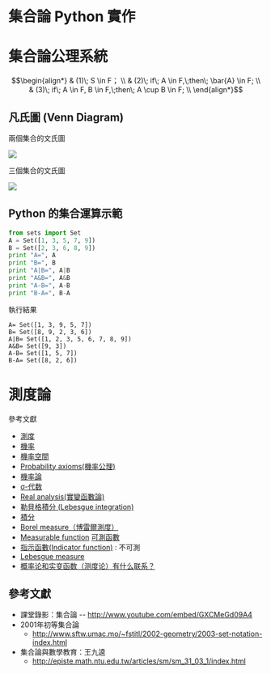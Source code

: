 # 集合論 Python 實作

# 集合論公理系統

```math
\begin{align*}
& (1)\;  S \in F； \\
& (2)\;  if\; A \in F,\;then\; \bar{A} \in F;  \\
& (3)\;  if\; A \in F, B \in F,\;then\; A \cup B \in F;  \\
\end{align*}
```

## 凡氏圖 (Venn Diagram)

兩個集合的文氏圖

![](http://upload.wikimedia.org/wikipedia/commons/b/b7/Intersection_of_two_sets_A_and_B.svg)

三個集合的文氏圖

![](http://upload.wikimedia.org/wikipedia/commons/7/7a/Venn_diagram_cmyk.svg)

## Python 的集合運算示範

```py
from sets import Set
A = Set([1, 3, 5, 7, 9])
B = Set([2, 3, 6, 8, 9])
print "A=", A
print "B=", B
print "A|B=", A|B
print "A&B=", A&B
print "A-B=", A-B
print "B-A=", B-A
```

執行結果

```
A= Set([1, 3, 9, 5, 7])
B= Set([8, 9, 2, 3, 6])
A|B= Set([1, 2, 3, 5, 6, 7, 8, 9])
A&B= Set([9, 3])
A-B= Set([1, 5, 7])
B-A= Set([8, 2, 6])
```

# 測度論

參考文獻

* [測度](https://zh.wikipedia.org/wiki/%E6%B5%8B%E5%BA%A6)
* [機率](https://zh.wikipedia.org/wiki/%E6%A6%82%E7%8E%87%E8%AE%BA)
* [機率空間](https://zh.wikipedia.org/wiki/%E6%A6%82%E7%8E%87%E7%A9%BA%E9%96%93)
* [Probability axioms(機率公理)](https://en.wikipedia.org/wiki/Probability_axioms)
* [機率論](https://zh.wikipedia.org/wiki/%E6%A6%82%E7%8E%87%E8%AE%BA)
* [σ-代数](https://zh.wikipedia.org/wiki/%CE%A3-%E4%BB%A3%E6%95%B0)
* [Real analysis(實變函數論)](https://en.wikipedia.org/wiki/Real_analysis)
* [勒貝格積分 (Lebesgue integration)](https://zh.wikipedia.org/wiki/%E5%8B%92%E8%B2%9D%E6%A0%BC%E7%A9%8D%E5%88%86)
* [積分](https://zh.wikipedia.org/wiki/%E7%A7%AF%E5%88%86)
* [Borel measure（博雷爾測度）](https://en.wikipedia.org/wiki/Borel_measure)
* [Measurable function](https://en.wikipedia.org/wiki/Measurable_function) [可測函數](https://zh.wikipedia.org/wiki/%E5%8F%AF%E6%B5%8B%E5%87%BD%E6%95%B0)
* [指示函數(Indicator function)](https://zh.wikipedia.org/wiki/%E6%8C%87%E7%A4%BA%E5%87%BD%E6%95%B0) : 不可測
* [Lebesgue measure](https://en.wikipedia.org/wiki/Lebesgue_measure)
* [概率论和实变函数（测度论）有什么联系？](https://www.zhihu.com/question/29800166)

## 參考文獻

* 課堂錄影：集合論 -- http://www.youtube.com/embed/GXCMeGd09A4
* 2001年初等集合論
   * http://www.sftw.umac.mo/~fstitl/2002-geometry/2003-set-notation-index.html
* 集合論與數學教育：王九逵
   * http://episte.math.ntu.edu.tw/articles/sm/sm_31_03_1/index.html


<!--
## 集合論的 JavaScript 程式實作方法

集合之間可以進行《聯集、交集、差集》等運算，這種《集合與運算》形成了 [《集合代數》](https://zh.wikipedia.org/wiki/%E9%9B%86%E5%90%88%E4%BB%A3%E6%95%B0)。

### 有限集合

在電腦中，要表達集合的方式有很多，像是用《陣列》或《字典》都可以代表集合。

在 javascript 當中，用《字典或陣列》代表《有限集合》是最方便的做法。

舉例而言，假如果們想用一個代表《血型》，用陣列就可以宣告如下：

```javascript
var bloodType = ["A", "B", "AB", "O"];
```

JavaScript 中的字典，傳統做法是用物件 (Object)。血型

```javascript
var bloodDictionary = { 
  A: "隨興", 
  B: "正直", 
  AB: "固執", 
  O: "樂觀"
}
```

然而、由於用物件充當字典會有一些副作用，像是「成員函數會被當作集合內容，只能用字串代表元素」等等問題，於是在 ECMAScript 6 (ES6) 版的標準當中，決定加入 Set, Map 等型態，以便能避開這些問題。

以下是這些新型態《集合與映射》的用法：

檔案： es6setmap.js

```javascript
var c = console;

var bloodSet = new Set(["A", "B", "AB", "O"]);

var A = ["A","隨興"], B=["B","正直"], AB=["AB", "固執"], O=["O", "樂觀"];

var bloodMap = new Map([A,B,AB,O]);

c.log('bloodSet.has(A)=', bloodSet.has("A"));
c.log('bloodSet.has(C)=', bloodSet.has("C"));
c.log('bloodMap.has(A)=', bloodMap.has("A"));
c.log('bloodMap.has(C)=', bloodMap.has("C"));
c.log('bloodMap.get(A)=', bloodMap.get("A"));
c.log('bloodMap.get(C)=', bloodMap.get("C"));
```

執行結果：

```
D:\Dropbox\gitbook\rlab\code\set>node es6setmap.js
bloodSet.has(A)= true
bloodSet.has(C)= false
bloodMap.has(A)= true
bloodMap.has(C)= false
bloodMap.get(A)= 隨興
bloodMap.get(C)= undefined
```

除此之外、ES6 還加入了 WeakSet, WeakMap 等型態，其鍵值(key) 只能是物件，不能是基本型態，這種設計方式有助於垃圾蒐集機制快速回收記憶體 (不會留下一大堆無法回收的物件)。

### 無限集合

上述範例是對於有限集合而言，但是對於無限集合 (包含可數無限和不可數無限集合) ，我們應該怎麼處理呢？

對於電腦而言，通常無法代表《無限》的事物，因此我們用有上下限的《整數》來代表數學上的《整數》，用《浮點數》來代表數學上的《實數》。

如果我們要判斷一個數字是否在某集合內，可以撰寫函數來達成這件事，只是我們判斷的對象，通常是《電腦裡能表達的那種數字型態》，在 javascript 裏通常就是 Number 。

舉例而言，我們可以寫出下列來判斷一個數是否為《自然數》：

檔案：naturalNumber.js

```javascript
var c = console;

function natural(n) {
	return n>=0 && n%1===0;
}

c.log("natural(3)=", natural(3));
c.log("natural(3.8)=", natural(3.8));
c.log("natural(-5)=", natural(-5));

```

執行結果：

```
D:\Dropbox\gitbook\rlab\code\set>node biggerThan.js
natural(3)= true
natural(3.8)= false
natural(-3)= false
```

甚至對於像質數這種數學上較難的問題，我們也可以寫個程式來判斷：

檔案： isPrime.js

```javascript
var c = console;

function isPrime(n) {
  for (var i=2; i<n; i++)
    if (n % i === 0)
      return false;
  return true;
}

c.log("isPrime(27)=", isPrime(27));
c.log("isPrime(13)=", isPrime(13));
```

執行結果：

```
D:\Dropbox\gitbook\rlab\code\set>node isPrime
isPrime(27)= false
isPrime(13)= true
```

同樣的，對於《浮點數》我們也可以寫類似的判斷函數，以判斷某數是否在指定集合中。


### 程式解析

Rlab 的 set.js 模組當中定義了各種常見集合與操作，以下是原始程式碼。

檔案： [lib/set.js](https://github.com/ccckmit/rlab/blob/master/lib/set.js)

```javascript
var S = {}
var I = require("./integer");

S.PI = Math.PI;
S.E  = Math.E;

extend = S.extend = Object.assign;
// ================= Rule =====================
var check = S.check = S.assert = function(cond, msg) {
	if (cond)
		console.log("O:"+msg);
	else {
		console.log("X:"+msg);
		if (S.throwError) throw Error('check fail!');
	}
}

be = S.be =function(msg,cond) { return check(cond, msg) }

S.proto=function(o) { return Object.getPrototypeOf(o) }

// relation
var eq=S.eq=function(a,b)  {
  return (typeof a === typeof b) && a.toString()===b.toString() 
}
S.neq=function(a,b)  { return !S.eq(a,b) }
S.leq=function(a,b)  { return a<=b }
S.geq=function(a,b)  { return a>=b }
S.lt =function(a,b)  { return a<b  }
S.gt =function(a,b)  { return a>b  }

// ========= type checking =================
S.yes=function(a) { return true }
S.no=function(a) {return false }
S.isBool=function(a) { 
  return typeof a === 'boolean' || a instanceof Boolean 
}
S.isFunction=function(a) { 
  return typeof a==='function' || a instanceof Function 
}
S.isString=function(a) { 
  return typeof a==='string' || a instanceof String 
}
S.isObject=function(a) { 
  return typeof a==='object' || a instanceof Object 
}
S.isArray=function(a) { 
  return a instanceof Array 
}
S.isUndefined=function(a) { 
  return typeof a === 'undefined' 
}
S.isSet=function(a) { 
  return a instanceof Set 
}
S.isFloat=S.isNumber=function(a) { 
  return typeof a === 'number' || a instanceof Number 
}
S.isInteger=function(a) { return S.isFloat(a) && a%1===0 }
S.isZero=function(a) { return a===0 }
S.isPositive=function(a) { return a>0 }
S.isNegative=function(a) { return a<0 }
S.isEven=function(a) { return (S.isInteger(a) && a%2===0) }
S.isOdd=function(a) { return (S.isInteger(a) && a%2===1) }

// ========== Random ==============
S.random=function(a,b) {
  return a+Math.random()*(b-a);
}

S.randomInt=function(a,b) {
  return Math.floor(S.random(a,b));
}

S.sample=function(a) {
  return a[S.randomInt(0,a.length)]; 
}

// ========= Set ===================
Set.prototype.union = function(setB) {
    var union = new Set(this);
    for (var elem of setB) {
        union.add(elem);
    }
    return union;
}

Set.prototype.intersection = function(setB) {
    var intersection = new Set();
    for (var elem of setB) {
        if (this.has(elem)) {
            intersection.add(elem);
        }
    }
    return intersection;
}

Set.prototype.difference = function(setB) {
    var difference = new Set(this);
    for (var elem of setB) {
        difference.delete(elem);
    }
    return difference;
}

Set.prototype.enumerate = function(n) {
	var array=[], values = this.values();
	for (var i=0; i<n; i++) {
		array.push(values.next().value);
	}
	return array;
}

class EnumSet {
	constructor(enumHead) { 
	  this.set = new Set(enumHead);
	  this.enumHead = S.isUndefined(enumHead)?[]:enumHead;	
	}
	add(e) { this.set.add(e) }
	has(e) { return this.set.has(e) }
	sample(n) { 
	  if (S.isUndefined(n))
			return S.sample(this.enumHead);
		else {
			var a=[];
			for (var i=0; i<n; i++) a.push(this.sample());
			return a;
		}
	}
	enumerate() { return this.enumHead }
	intersection(y) {
		var x=this, xy=new EnumSet();
		xy.has=function(e) { return x.has(e)&&y.has(e) }
		return xy;
	}
	union(y) {
		var x=this, xy=new EnumSet();
		xy.has=function(e) { return x.has(e)||y.has(e) }
		return xy;
	}
	difference(y) {
		var x=this, xy=new EnumSet();
		xy.has=function(e) { return x.has(e)&&!y.has(e) }
		return xy;
	}
	symmetricDifference(y) {
		var x=this;
		return x.union(y).difference(x.intersection(y));
	}
	cartesianProduct(y) { 
		var x=this, xy=new EnumSet();
		xy.has=function(e) { return x.has(e[0]) && y.has(e[1]) }
		return xy;
	}
}

S.Set = EnumSet

function steps(a,b,step) {
	var array=[];
	for (var i=a; i<=b; i+=step) 
		array.push(i);
	return array;
}

var enumFloat = [-3.2,-1, 0, 1, 2.3, 4.7];
var enumInt   = [-10,-5,-1,0,1,3,5,6];
var enumN0    = steps(0,10,1);
var enumN1    = steps(1,10,1);
var enumOdd   = steps(1,15,2);
var enumEven  = steps(2,15,2);
var enumPrime = [2,3,5,7,11,13,17,19,23,29,31,37];
var enumAll   = ["hi", 5, Math.PI, EnumSet, S.isBool, enumPrime, new Set() ];

// 全體集合
S.All = new EnumSet(enumAll);
S.All.has = S.yes;

// 空集合
S.Empty = new EnumSet([]);
S.Empty.has = S.no;

// 浮點數集合
S.Float=new EnumSet(enumFloat);
S.Float.has=S.isFloat;

// 整數集合
S.Z=S.Integer=new EnumSet(enumInt);
S.Z.has=S.isInteger;

// 自然數集合 N0
S.N0=new EnumSet(enumN0);
S.N0.has=(e)=>S.isInteger(e)&&e>=0;

// 自然數集合 N1
S.N1=new EnumSet(enumN1);
S.N1.has=(e)=>S.isInteger(e)&&e>1;

// 偶數集合
S.Even=new EnumSet(enumEven);
S.Even.has=S.isEven;

// 奇數集合
S.Odd=new EnumSet(enumOdd);
S.Odd.has=S.isOdd;

// 質數集合
S.Prime=new EnumSet(enumPrime)
S.Prime.has=I.isPrime;

// 有限集合 0...n-1
S.Finite=(n)=>new EnumSet(steps(0,n-1,1));

// 羅素集合悖論
S.RussellSet=new EnumSet(enumAll);
S.RussellSet.has=function(e) { return !e.has(e) }

module.exports=S;

```

接著我們示範如何使用這個模組：


檔案： [example/setEx.js](https://github.com/ccckmit/rlab/blob/master/example/setEx.js)

```javascript
var R = require("../rlab");

var S10 = R.Finite(10);
print('S10.sample(5)=', S10.sample(5));
print('Float.sample(5)=', R.Float.sample(5));
print('Z.sample(5)=', R.Z.sample(5));
print('Even.sample(5)=', R.Even.sample(5));
print('Odd.sample(5)=', R.Odd.sample(5));
print('Prime.sample(5)=', R.Prime.sample(5));
print('Prime.enumerate()=', R.Prime.enumerate());
print('Empty.sample(5)=', R.Empty.sample(5));
var OddPrime = R.Odd.intersection(R.Prime);
OddPrime.enumHead = [3,5,7,11,13];
print('OddPrime.sample(5)=', OddPrime.sample(5));
print('OddPrime.has(71)=', OddPrime.has(71));
print('OddPrime.has(70)=', OddPrime.has(70));
print('OddPrime.has(69)=', OddPrime.has(69));
var OddXPrime = R.Odd.cartesianProduct(R.Prime);
print('OddXPrime.has([9,71])=', OddXPrime.has([9, 71]));
print('OddXPrime.has([8,71])=', OddXPrime.has([8, 71]));
print('OddXPrime.has(71)=', OddXPrime.has(71));
// RussellSet
print('RussellSet.has(Odd)=', R.RussellSet.has(R.Odd));
print('RussellSet.has(RussellSet)=', R.RussellSet.has(R.RussellSet));
```

執行結果：

```
D:\Dropbox\github\rlab\example>node setEx.js
S10.sample(5)= [ 1, 3, 9, 6, 3 ]
Float.sample(5)= [ 0, 4.7, 4.7, 4.7, 1 ]
Z.sample(5)= [ 5, 3, -10, 6, 5 ]
Even.sample(5)= [ 8, 14, 10, 6, 8 ]
Odd.sample(5)= [ 1, 11, 1, 1, 3 ]
Prime.sample(5)= [ 2, 29, 3, 31, 5 ]
Prime.enumerate()= [ 2, 3, 5, 7, 11, 13, 17, 19, 23, 29, 31, 37 ]
Empty.sample(5)= [ undefined, undefined, undefined, undefined, undefined ]
OddPrime.sample(5)= [ 7, 13, 7, 5, 7 ]
OddPrime.has(71)= true
OddPrime.has(70)= false
OddPrime.has(69)= false
OddXPrime.has([9,71])= true
OddXPrime.has([8,71])= false
OddXPrime.has(71)= false
RussellSet.has(Odd)= true
D:\Dropbox\github\rlab\lib\set.js:216
S.RussellSet.has=function(e) { return !e.has(e) }
                         ^

RangeError: Maximum call stack size exceeded
    at EnumSet.S.RussellSet.has (D:\Dropbox\github\rlab\lib\set.js:216:26)
    at EnumSet.S.RussellSet.has (D:\Dropbox\github\rlab\lib\set.js:216:42)
    at EnumSet.S.RussellSet.has (D:\Dropbox\github\rlab\lib\set.js:216:42)
    at EnumSet.S.RussellSet.has (D:\Dropbox\github\rlab\lib\set.js:216:42)
    at EnumSet.S.RussellSet.has (D:\Dropbox\github\rlab\lib\set.js:216:42)
    at EnumSet.S.RussellSet.has (D:\Dropbox\github\rlab\lib\set.js:216:42)
    at EnumSet.S.RussellSet.has (D:\Dropbox\github\rlab\lib\set.js:216:42)
    at EnumSet.S.RussellSet.has (D:\Dropbox\github\rlab\lib\set.js:216:42)
    at EnumSet.S.RussellSet.has (D:\Dropbox\github\rlab\lib\set.js:216:42)
    at EnumSet.S.RussellSet.has (D:\Dropbox\github\rlab\lib\set.js:216:42)
```

-->